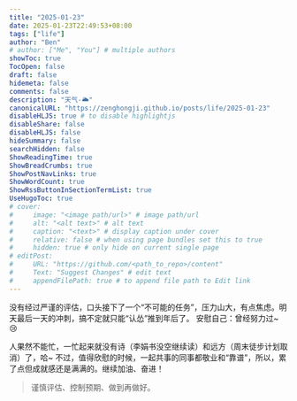 ```yaml
---
title: "2025-01-23"
date: 2025-01-23T22:49:53+08:00
tags: ["life"]
author: "Ben"
# author: ["Me", "You"] # multiple authors
showToc: true
TocOpen: false
draft: false
hidemeta: false
comments: false
description: "天气-🌥️"
canonicalURL: "https://zenghongji.github.io/posts/life/2025-01-23"
disableHLJS: true # to disable highlightjs
disableShare: false
disableHLJS: false
hideSummary: false
searchHidden: false
ShowReadingTime: true
ShowBreadCrumbs: true
ShowPostNavLinks: true
ShowWordCount: true
ShowRssButtonInSectionTermList: true
UseHugoToc: true
# cover:
#     image: "<image path/url>" # image path/url
#     alt: "<alt text>" # alt text
#     caption: "<text>" # display caption under cover
#     relative: false # when using page bundles set this to true
#     hidden: true # only hide on current single page
# editPost:
#     URL: "https://github.com/<path_to_repo>/content"
#     Text: "Suggest Changes" # edit text
#     appendFilePath: true # to append file path to Edit link
---
```


没有经过严谨的评估，口头接下了一个“不可能的任务”，压力山大，有点焦虑。明天最后一天的冲刺，搞不定就只能“认怂”推到年后了。
安慰自己：曾经努力过~ 😢

人果然不能忙，一忙起来就没有诗（李娟书没空继续读）和远方（周末徒步计划取消）了，哈~ 不过，值得欣慰的时候，一起共事的同事都敬业和“靠谱”，所以，累了点但成就感还是满满的。继续加油、奋进！

> 谨慎评估、控制预期、做到再做好。